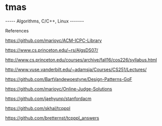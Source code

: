 # tmas
----- Algorithms, C/C++, Linux -------


References

https://github.com/marioyc/ACM-ICPC-Library

https://www.cs.princeton.edu/~rs/AlgsDS07/

http://www.cs.princeton.edu/courses/archive/fall16/cos226/syllabus.html

http://www.vuse.vanderbilt.edu/~adamsja/Courses/CS251/Lectures/

https://github.com/BartVandewoestyne/Design-Patterns-GoF

https://github.com/marioyc/Online-Judge-Solutions

https://github.com/jaehyunp/stanfordacm

https://github.com/skhal/tcpppl

https://github.com/bretternst/tcpppl_answers
